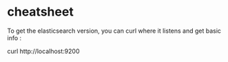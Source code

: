 cheatsheet
==========

To get the elasticsearch version, you can curl where it listens and get basic info :

  curl http://localhost:9200
